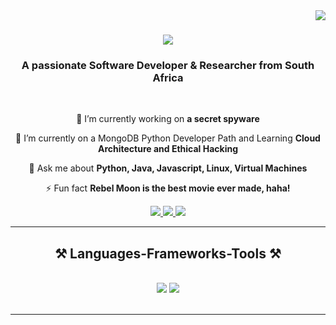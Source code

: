 <img align="right" src="https://visitor-badge.laobi.icu/badge?page_id=salesp07.salesp07" />

<h1 align="center">
    <img src="https://readme-typing-svg.herokuapp.com/?font=Righteous&size=35&center=true&vCenter=true&width=500&height=70&duration=4000&lines=Hi+There!+👋;+I'm+Lesedi+Skosana!;" />
</h1>

<h3 align="center">A passionate Software Developer & Researcher from South Africa</h3>

<br/>

<div align="center">
 
 🔭 I’m currently working on **a secret spyware**
 
 🌱 I’m currently on a MongoDB Python Developer Path and Learning **Cloud Architecture and Ethical Hacking**

💬 Ask me about **Python, Java, Javascript, Linux, Virtual Machines**

⚡ Fun fact **Rebel Moon is the best movie ever made, haha!**

 </div>
 
<div align="center"> 
  <a href="mailto:lesediking17@gmail.com">
    <img src="https://img.shields.io/badge/Gmail-333333?style=for-the-badge&logo=gmail&logoColor=red" />
  </a>
  <a href="https://www.linkedin.com/in/lesedi-skosana-21173726b/" target="_blank">
    <img src="https://img.shields.io/badge/LinkedIn-0077B5?style=for-the-badge&logo=linkedin&logoColor=white" target="_blank" />
  </a>
  <a href="https://github.com/ark-lesedium?tab=repositories" target="_blank">
     <img src="https://img.shields.io/badge/Portfolio-FF5722?style=for-the-badge&logo=todoist&logoColor=white" target="_blank" /> <!-- sqlite, safari, google-chrome are other good icon options -->
  </a>
</div>

 <hr/>
 
<h2 align="center">⚒️ Languages-Frameworks-Tools ⚒️</h2>
<br/>
<div align="center">
    <img src="https://skillicons.dev/icons?i=java,html,css,python,php,javascript,mysql,sqlite,dotnet,c,cpp" />
    <img src="https://skillicons.dev/icons?i=linux,vscode,github,anaconda,eclipse,idea,pycharm,replit,ubuntu,visualstudio,django" /><br>
</div>

<br/>

<hr/>

<br/>

<br/>
